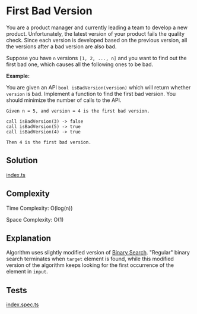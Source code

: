 # First Bad Version

You are a product manager and currently leading a team to develop a new product. Unfortunately, the latest version of your product fails the quality check. Since each version is developed based on the previous version, all the versions after a bad version are also bad.

Suppose you have `n` versions `[1, 2, ..., n]` and you want to find out the first bad one, which causes all the following ones to be bad.

**Example:**

You are given an API `bool isBadVersion(version)` which will return whether `version` is bad. Implement a function to find the first bad version. You should minimize the number of calls to the API.

```
Given n = 5, and version = 4 is the first bad version.

call isBadVersion(3) -> false
call isBadVersion(5) -> true
call isBadVersion(4) -> true

Then 4 is the first bad version.
```

## Solution

[index.ts](https://github.com/kutyepov/May-LeetCoding-Challenge/blob/master/src/first-bad-version/index.ts)

## Complexity

Time Complexity: O(log(n))

Space Complexity: O(1)

## Explanation

Algorithm uses slightly modified version of [Binary Search](https://en.wikipedia.org/wiki/Binary_search_algorithm). "Regular" binary search terminates when `target` element is found, while this modified version of the algorithm keeps looking for the first occurrence of the element in `input`.

## Tests

[index.spec.ts](https://github.com/kutyepov/May-LeetCoding-Challenge/blob/master/src/first-bad-version/index.spec.ts)

